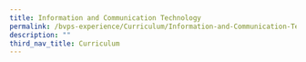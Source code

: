 ```yaml
---
title: Information and Communication Technology
permalink: /bvps-experience/Curriculum/Information-and-Communication-Technology/
description: ""
third_nav_title: Curriculum
---
```

